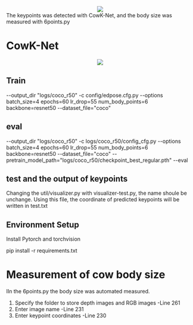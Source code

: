 <div align=center>
<img src="https://github.com/dontlearncpp/Body-size-measurement-with-CowK-Net/assets/103402250/d40da654-6735-45ee-8a45-436664c63cd0"> 
</div>
The keypoints was detected with CowK-Net, and the body size was measured with 6points.py 

# CowK-Net
<div align=center>
<img src="https://github.com/dontlearncpp/Body-size-measurement-with-CowK-Net/assets/103402250/83e25383-d69d-4ff8-a989-bfee48b05fea"> 
</div>

## Train
--output_dir "logs/coco_r50" -c config/edpose.cfg.py --options batch_size=4 epochs=60 lr_drop=55 num_body_points=6 backbone=resnet50 --dataset_file="coco"
## eval 
--output_dir "logs/coco_r50" -c logs/coco_r50/config_cfg.py --options batch_size=4 epochs=60 lr_drop=55 num_body_points=6 backbone=resnet50 --dataset_file="coco" --pretrain_model_path="logs/coco_r50/checkpoint_best_regular.pth" --eval
## test and the output of keypoints
Changing the util/visualizer.py with visualizer-test.py, the name shoule be unchange.
Using this file, the coordinate of predicted keypoints will be written in test.txt
## Environment Setup
Install Pytorch and torchvision

pip install -r requirements.txt
# Measurement of cow body size
IIn the 6points.py the body size was automated measured.
1. Specify the folder to store depth images and RGB images -Line 261
2. Enter image name -Line 231
3. Enter keypoint coordinates -Line 230


